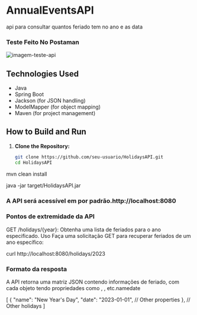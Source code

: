 # AnnualEventsAPI
api para consultar quantos feriado tem no ano e as data 


### Teste Feito No Postaman
![imagem-teste-api](https://github.com/Erick-SouDev/AnnualEventsAPI/assets/139890795/92edeb33-c405-428a-ad8b-2a285dee0c39)


## Technologies Used

- Java
- Spring Boot
- Jackson (for JSON handling)
- ModelMapper (for object mapping)
- Maven (for project management)

## How to Build and Run

1. **Clone the Repository:**
   ```bash
   git clone https://github.com/seu-usuario/HolidaysAPI.git
   cd HolidaysAPI
mvn clean install

java -jar target/HolidaysAPI.jar


### A API será acessível em por padrão.http://localhost:8080

### Pontos de extremidade da API
GET /holidays/{year}: Obtenha uma lista de feriados para o ano especificado.
Uso
Faça uma solicitação GET para recuperar feriados de um ano específico:


curl http://localhost:8080/holidays/2023

### Formato da resposta
A API retorna uma matriz JSON contendo informações de feriado, com cada objeto tendo propriedades como , , etc.namedate


[
  {
    "name": "New Year's Day",
    "date": "2023-01-01",
    // Other properties
  },
  // Other holidays
]

